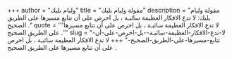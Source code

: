 +++
author = "وليام بليك"
title = "مقولة وليام بليك"
description = "مقولة وليام بليك: لا تدع الافكار العظيمة سائبـة ، بل احرص على أن تتابع مسيرها على الطريق الصحيح ."
quote = '''لا تدع الافكار العظيمة سائبـة ، بل احرص على أن تتابع مسيرها على الطريق الصحيح .''' 
slug = "لا-تدع-الافكار-العظيمة-سائبـة--بل-احرص-على-أن-تتابع-مسيرها-على-الطريق-الصحيح-"
+++
لا تدع الافكار العظيمة سائبـة ، بل احرص على أن تتابع مسيرها على الطريق الصحيح .
